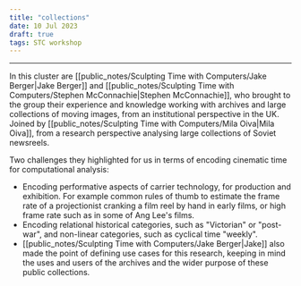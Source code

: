 ```yaml
---
title: "collections"
date: 10 Jul 2023
draft: true
tags: STC workshop
---
```

---

In this cluster are [[public_notes/Sculpting Time with Computers/Jake Berger|Jake Berger]] and [[public_notes/Sculpting Time with Computers/Stephen McConnachie|Stephen McConnachie]], who brought to the group their experience and knowledge working with archives and large collections of moving images, from an institutional perspective in the UK. Joined by [[public_notes/Sculpting Time with Computers/Mila Oiva|Mila Oiva]], from a research perspective analysing large collections of Soviet newsreels.

Two challenges they highlighted for us in terms of encoding cinematic time for computational analysis: 

- Encoding performative aspects of carrier technology, for production and exhibition. For example common rules of thumb to estimate the frame rate of a projectionist cranking a film reel by hand in early films, or high frame rate such as in some of Ang Lee's films. 
- Encoding relational historical categories, such as "Victorian" or "post-war", and non-linear categories, such as cyclical time "weekly".
- [[public_notes/Sculpting Time with Computers/Jake Berger|Jake]] also made the point of defining use cases for this research, keeping in mind the uses and users of the archives and the wider purpose of these public collections.